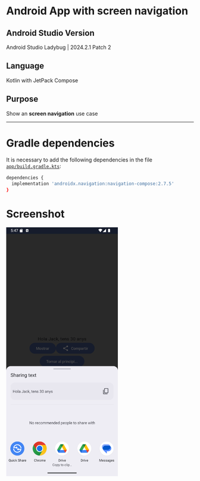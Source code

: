 # Android App with screen navigation
## Android Studio Version
Android Studio Ladybug | 2024.2.1 Patch 2

## Language
Kotlin with JetPack Compose

## Purpose
Show an **screen navigation** use case

---

# Gradle dependencies
It is necessary to add the following dependencies in the file [`app/build.gradle.kts`](app/build.gradle.kts):

``` bash
dependencies {
  implementation 'androidx.navigation:navigation-compose:2.7.5'
}
```

# Screenshot
<img src="app/screenshots/Screenshot_20241120_174744.png" alt="App activity" width="300"/>
